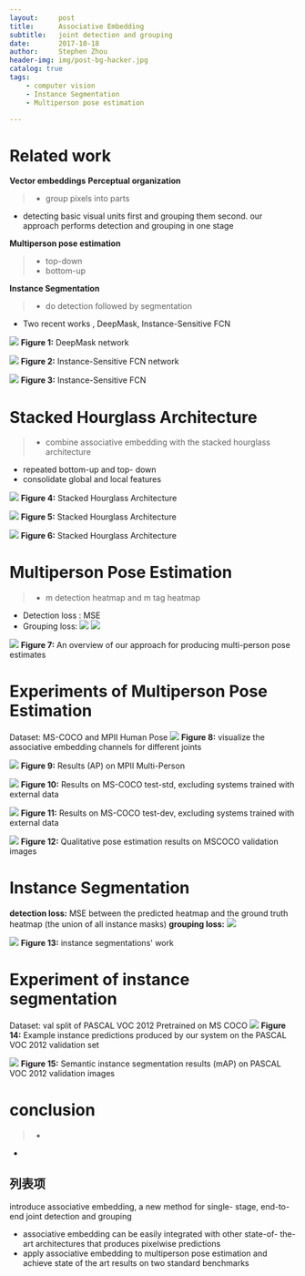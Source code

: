 ```yaml
---
layout:     post
title:      Associative Embedding
subtitle:   joint detection and grouping
date:       2017-10-18
author:     Stephen Zhou
header-img: img/post-bg-hacker.jpg
catalog: true
tags:
    - computer vision
    - Instance Segmentation
    - Multiperson pose estimation

---
```


# Related work
**Vector embeddings**
**Perceptual organization**
>- group pixels into parts
- detecting basic visual units first and grouping them second. our approach performs detection and grouping in one stage

**Multiperson pose estimation**
>- top-down
>- bottom-up

**Instance Segmentation**
>- do detection followed by segmentation
- Two recent works , DeepMask, Instance-Sensitive FCN

![](https://i.imgur.com/zyToSS9.png)
**Figure 1:** DeepMask network

![](https://i.imgur.com/xUofSIn.png)
**Figure 2:** Instance-Sensitive FCN network

![](https://i.imgur.com/qRwPSQU.png)
**Figure 3:** Instance-Sensitive FCN 

# Stacked Hourglass Architecture 
>- combine associative embedding with the stacked hourglass architecture
- repeated bottom-up and top- down
- consolidate global and local features

![](https://i.imgur.com/k3kg73x.png)
**Figure 4:** Stacked Hourglass Architecture 

![](https://i.imgur.com/JZ9cu0K.png)
**Figure 5:** Stacked Hourglass Architecture 

![](https://i.imgur.com/VfjxmUg.png)
**Figure 6:** Stacked Hourglass Architecture 

# Multiperson Pose Estimation
>- m detection  heatmap and m tag heatmap
- Detection loss : MSE
- Grouping loss:
![](https://i.imgur.com/1Saog1B.png)
![](https://i.imgur.com/VvWS2FP.png)

![](https://i.imgur.com/jQC4zEI.png)
**Figure 7:** An overview of our approach for producing multi-person pose estimates

# Experiments of Multiperson Pose Estimation
Dataset: MS-COCO  and MPII Human Pose
![](https://i.imgur.com/389nKD3.jpg)
**Figure 8:** visualize the associative embedding channels for different joints

![](https://i.imgur.com/s3TIKUM.png)
**Figure 9:** Results (AP) on MPII Multi-Person

![](https://i.imgur.com/GNnbRu7.png)
**Figure 10:** Results on MS-COCO test-std, excluding systems trained with external data

![](https://i.imgur.com/rN9fNeI.png)
**Figure 11:** Results on MS-COCO test-dev, excluding systems trained with external data

![](https://i.imgur.com/b6yXsoM.jpg)
**Figure 12:** Qualitative pose estimation results on MSCOCO validation images

# Instance Segmentation
**detection loss:** MSE between the predicted heatmap and the ground truth heatmap (the union of all instance masks)
**grouping loss:** 
![](https://i.imgur.com/9KXgfwO.png)

![](https://i.imgur.com/jNhdqBH.png)
**Figure 13:** instance segmentations' work

# Experiment of instance segmentation
Dataset: val split of PASCAL VOC 2012
Pretrained on MS COCO
![](https://i.imgur.com/9jNIz6d.png)
**Figure 14:** Example instance predictions produced by our system on the PASCAL VOC 2012 validation set

![](https://i.imgur.com/x2tWfTb.png)
**Figure 15:** Semantic instance segmentation results (mAP) on PASCAL VOC 2012 validation images

# conclusion
>-

 - 

列表项
---

 introduce associative embedding, a new method for single- stage, end-to-end joint detection and grouping
- associative embedding can be easily integrated with other state-of- the-art architectures that produces pixelwise predictions
- apply associative embedding to multiperson pose estimation and achieve state of the art results on two standard benchmarks



